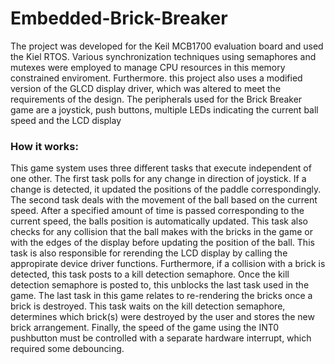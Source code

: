 # Embedded-Brick-Breaker
The project was developed for the Keil MCB1700 evaluation board and used the Kiel RTOS.  Various synchronization techniques using semaphores and mutexes were employed to manage CPU resources in this memory constrained enviroment. Furthermore. this project also uses a modified version of the GLCD display driver, which was altered to meet the requirements of the design. The peripherals used for the Brick Breaker game are a joystick, push buttons, multiple LEDs indicating the current ball speed and the LCD display

### How it works:
This game system uses three different tasks that execute independent of one other. The first task polls for any change in direction of joystick. If a change is detected, it updated the positions of the paddle correspondingly. The second task deals with the movement of the ball based on the current speed. After a specified amount of time is passed corresponding to the current speed, the balls position is automatically updated. This task  also checks for any collision that the ball makes with the bricks in the game or with the edges of the display before updating the position of the ball. This task is also responsible for rerending the LCD display by calling the appropirate device driver functions. Furthermore, if a collision with a brick is detected, this task posts to a kill detection semaphore. Once the kill detection semaphore is posted to, this unblocks the last task used in the game. The last task in this game relates to re-rendering the bricks once a brick is destroyed. This task waits on the kill detection semaphore, determines which brick(s) were destroyed by the user and stores the new brick arrangement.  Finally, the speed of the game using the INT0 pushbutton must be controlled with a separate hardware interrupt, which required some debouncing. 


